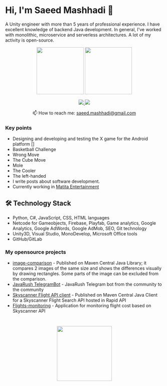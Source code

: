 # Hi, I'm Saeed Mashhadi 👋
A Unity engineer with more than 5 years of professional experience. I have excellent knowledge of backend Java development.
In general, I've worked with monolithic, microservice and serverless architectures. A lot of my activity is open-source.

<p align='center'>
   <a href="https://github-readme-stats.vercel.app/api?username=saeed-mashhadi&show_icons=true&count_private=true"><img
           height=150
           src="https://github-readme-stats.vercel.app/api?username=saeed-mashhadi&show_icons=true&count_private=true"/></a>
   <a href="https://github.com/saeed-mashhadi/github-readme-stats"><img height=150
                                                                  src="https://github-readme-stats.vercel.app/api/top-langs/?username=saeed-mashhadi&layout=compact"/></a>
</p>

<p align='center'>
   <a href="https://www.linkedin.com/in/saeed-mashhadi/">
       <img src="https://img.shields.io/badge/linkedin-%230077B5.svg?&style=for-the-badge&logo=linkedin&logoColor=white"/>
   </a>
   <a href="https://t.me/joinchat/Saeed_Mashhadi">
       <img src="https://img.shields.io/badge/Telegram-2CA5E0?style=for-the-badge&logo=telegram&logoColor=white"/>
   </a>
<p align='center'>
   📫 How to reach me: <a href='mailto:saeed.mashhadi@gmail.com'>saeed.mashhadi@gmail.com</a>
</p>


### Key points
*   Designing and developing and testing the X game for the Android platform []
*   Basketball Challenge                                                      
*   Wrong Move                                                                       
*   The Cube Move                                                                    
*   Mole                                                                             
*   The Cooler                                                                        
*   The left-handed                                                                  
*   I write posts about software development.
*   Currently working in [Matita Entertainment](https://matitaentertainment.com)

## 🛠 Technology Stack
*   Python, C#, JavaScript, CSS, HTML languages
*   Netcode for Gameobjects, Firebase, Playfab, Game analytics, Google Analytics, Google AdWords, Google AdMob, SEO, Git technology
*   Unity3D,  Visual Studio, MonoDevelop, Microsoft Office tools
*   GitHub/GitLab

### My opensource projects

*   [image-comparison](https://github.com//image-comparison) - Published on Maven Central Java Library; it compares 2 images of the same size and shows the differences visually by drawing rectangles. Some parts of the image can be excluded from the comparison.
*   [JavaRush TelegramBot](https://github.com/javarushcommunity/javarush-telegrambot) - JavaRush Telegram bot from the community to the community
*   [Skyscanner Flight API client](https://github.com//skyscanner-flight-api-client) - Published on Maven Central Java Client for a Skyscanner Flight Search API hosted in Rapid API
*   [Flights-monitoring](https://github.com//flights-monitoring) - Application for monitoring flight cost based on Skyscanner API

<div align="center" style="margin: 40px 0">
   <a href="https://github.com//github-profile-views-counter">
       <img width="175px" src="https://komarev.com/ghpvc/?username=romankh3&color=DE002D">
   </a>
</div>
